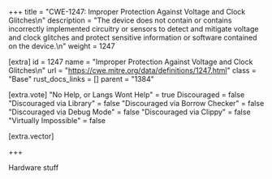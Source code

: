 +++
title = "CWE-1247: Improper Protection Against Voltage and Clock Glitches\n"
description = "The device does not contain or contains incorrectly implemented circuitry or sensors to detect and mitigate voltage and clock glitches and protect sensitive information or software contained on the device.\n"
weight = 1247

[extra]
id = 1247
name = "Improper Protection Against Voltage and Clock Glitches\n"
url = "https://cwe.mitre.org/data/definitions/1247.html"
class = "Base"
rust_docs_links = []
parent = "1384"

[extra.vote]
"No Help, or Langs Wont Help" = true
Discouraged = false
"Discouraged via Library" = false
"Discouraged via Borrow Checker" = false
"Discouraged via Debug Mode" = false
"Discouraged via Clippy" = false
"Virtually Impossible" = false

[extra.vector]

+++

Hardware stuff
